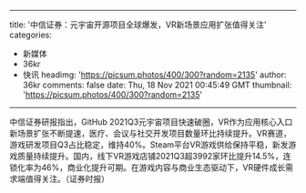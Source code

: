 
---
title: '中信证券：元宇宙开源项目全球爆发，VR新场景应用扩张值得关注'
categories: 
 - 新媒体
 - 36kr
 - 快讯
headimg: 'https://picsum.photos/400/300?random=2135'
author: 36kr
comments: false
date: Thu, 18 Nov 2021 00:45:49 GMT
thumbnail: 'https://picsum.photos/400/300?random=2135'
---

<div>   
中信证券研报指出，GitHub 2021Q3元宇宙项目快速破圈，VR作为应用核心入口新场景扩张不断提速，医疗、会议与社交开发项目数量环比持续提升。VR赛道，游戏研发项目Q3占比稳定，维持40%。Steam平台VR游戏供给保持平稳，新发游戏质量持续提升。国内，线下VR游戏店铺2021Q3超3992家环比提升14.5%，连锁化率为46%，商业化提升可期。在游戏内容与商业生态驱动下，VR硬件成长需求端值得关注。（证券时报）  
</div>
            
